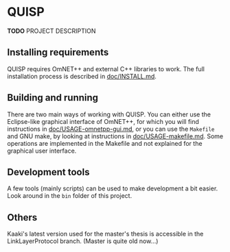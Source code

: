 # QUISP

**TODO** PROJECT DESCRIPTION

## Installing requirements

QUISP requires OmNET++ and external C++ libraries to work. The full installation
process is described in [doc/INSTALL.md](doc/INSTALL.md).

## Building and running

There are two main ways of working with QUISP. You can either use the Eclipse-like
graphical interface of OmNET++, for which you will find instructions in
[doc/USAGE-omnetpp-gui.md](doc/USAGE-omnetpp-gui.md), or you can use the `Makefile` and GNU make,
by looking at instructions in [doc/USAGE-makefile.md](doc/USAGE-makefile.md). Some operations are
implemented in the Makefile and not explained for the graphical user interface.

## Development tools

A few tools (mainly scripts) can be used to make development a bit easier.
Look around in the `bin` folder of this project.

## Others
Kaaki's latest version used for the master's thesis is accessible in the LinkLayerProtocol branch.
(Master is quite old now...)
